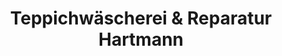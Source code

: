 ---
title: "Teppichwäscherei & Reparatur Hartmann"
url: /viersen/teppichwaescherei-und-reparatur-hartmann/
shop: Teppiche
---